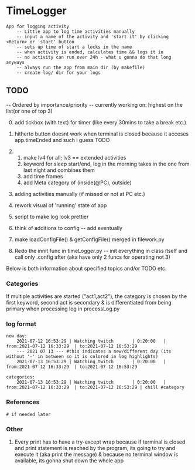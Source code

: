 # TimeLogger
    App for logging activity
        -- Little app to log time activities manually
        -- input a name of the activity and 'start it' by clicking <Return> or 'start' button
        -- sets up time of start a locks in the name
        -- when activity is ended, calculates time && logs it in
        -- no activity can run over 24h - what u gonna do that long anyways
        -- always run the app from main dir (by makefile)
        -- create log/ dir for your logs

## TODO
-- Ordered by importance/priority
-- currently working on: highest on the list(or one of top 3)


0. add tickbox (with text) for timer (like every 30mins to take a break etc.)
    
1. hitherto button doesnt work when terminal is closed because it acceses app.timeEnded and such i guess TODO
1.  1. make lv4 for all; lv3 == extended activities
    2. keyword for sleep start/end, log in the morning takes in the one from last night and combines them
    3. add time frames
    4. add Meta category of (inside(@PC), outside)
3. adding activities manually (if missed or not at PC etc.)
4. rework visual of 'running' state of app

6. script to make log look prettier

7. think of additions to config -- add eventually
8. make loadConfigFile() & getConfigFile() merged in filework.py
9. Redo the innit func in timeLogger.py -- init everything in class itself and call 
only .config after (aka have only 2 funcs for operating not 3)

Below is both information about specified topics and/or TODO etc.

### Categories
If multiple activities are started ("act1,act2"), the category is chosen by the first
keyword, second act is secondary & is differentiated from being primary when processing
log in processLog.py

### log format
    new day:
        2021-07-12 16:53:29 | Watching twitch       | 0:20:00   | from:2021-07-12 16:33:29  | to:2021-07-12 16:53:29
        --- 2021 07 13 --- #this indicates a new/different day (its without '-' in between so it is colored in log highlights)
        2021-07-13 16:53:29 | Watching twitch       | 0:20:00   | from:2021-07-12 16:33:29  | to:2021-07-12 16:53:29

    categories:
        2021-07-13 16:53:29 | Watching twitch       | 0:20:00   | from:2021-07-12 16:33:29  | to:2021-07-12 16:53:29 | chill #category

### References
    # if needed later
### Other
1.  Every print has to have a try-except wrap because if terminal is closed and
    print statement is reached by the program, its going to try and execute it
    (aka print the message) & because no terminal window is available, its gonna
    shut down the whole app